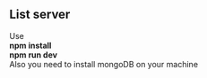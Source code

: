 <h2>List server</h2>

Use <br>
<b>
npm install<br>
npm run dev<br>
</b>
Also you need to install mongoDB on your machine
